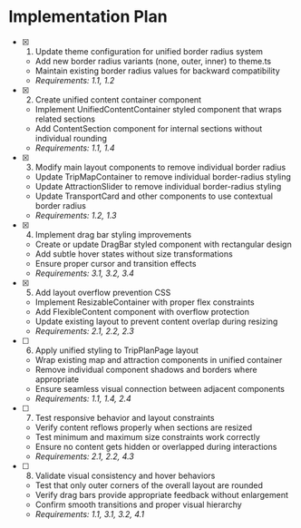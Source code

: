 # Implementation Plan

- [x] 1. Update theme configuration for unified border radius system

  - Add new border radius variants (none, outer, inner) to theme.ts
  - Maintain existing border radius values for backward compatibility
  - _Requirements: 1.1, 1.2_

- [x] 2. Create unified content container component

  - Implement UnifiedContentContainer styled component that wraps related sections
  - Add ContentSection component for internal sections without individual rounding
  - _Requirements: 1.1, 1.4_

- [x] 3. Modify main layout components to remove individual border radius

  - Update TripMapContainer to remove individual border-radius styling
  - Update AttractionSlider to remove individual border-radius styling
  - Update TransportCard and other components to use contextual border radius
  - _Requirements: 1.2, 1.3_

- [x] 4. Implement drag bar styling improvements

  - Create or update DragBar styled component with rectangular design
  - Add subtle hover states without size transformations
  - Ensure proper cursor and transition effects
  - _Requirements: 3.1, 3.2, 3.4_

- [x] 5. Add layout overflow prevention CSS

  - Implement ResizableContainer with proper flex constraints
  - Add FlexibleContent component with overflow protection
  - Update existing layout to prevent content overlap during resizing
  - _Requirements: 2.1, 2.2, 2.3_

- [ ] 6. Apply unified styling to TripPlanPage layout

  - Wrap existing map and attraction components in unified container
  - Remove individual component shadows and borders where appropriate
  - Ensure seamless visual connection between adjacent components
  - _Requirements: 1.1, 1.4, 2.4_

- [ ] 7. Test responsive behavior and layout constraints

  - Verify content reflows properly when sections are resized
  - Test minimum and maximum size constraints work correctly
  - Ensure no content gets hidden or overlapped during interactions
  - _Requirements: 2.1, 2.2, 4.3_

- [ ] 8. Validate visual consistency and hover behaviors
  - Test that only outer corners of the overall layout are rounded
  - Verify drag bars provide appropriate feedback without enlargement
  - Confirm smooth transitions and proper visual hierarchy
  - _Requirements: 1.1, 3.1, 3.2, 4.1_
